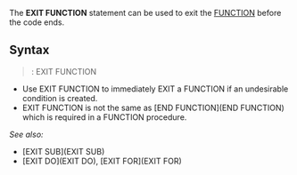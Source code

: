 The **EXIT FUNCTION** statement can be used to exit the [FUNCTION](FUNCTION) before the code ends.


## Syntax

> : EXIT FUNCTION


* Use EXIT FUNCTION to immediately EXIT a FUNCTION if an undesirable condition is created.
* EXIT FUNCTION is not the same as [END FUNCTION](END FUNCTION) which is required in a FUNCTION procedure.



*See also:* 
* [EXIT SUB](EXIT SUB)
* [EXIT DO](EXIT DO), [EXIT FOR](EXIT FOR)




